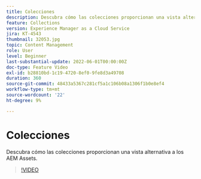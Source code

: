 ```yaml
---
title: Colecciones
description: Descubra cómo las colecciones proporcionan una vista alternativa a los AEM Assets.
feature: Collections
version: Experience Manager as a Cloud Service
jira: KT-4543
thumbnail: 32053.jpg
topic: Content Management
role: User
level: Beginner
last-substantial-update: 2022-06-01T00:00:00Z
doc-type: Feature Video
exl-id: b28810bd-1c19-4720-8ef0-9fe8d3a49708
duration: 360
source-git-commit: 48433a5367c281cf5a1c106b08a1306f1b0e8ef4
workflow-type: tm+mt
source-wordcount: '22'
ht-degree: 9%

---
```


# Colecciones

Descubra cómo las colecciones proporcionan una vista alternativa a los AEM Assets.

>[!VIDEO](https://video.tv.adobe.com/v/36874?quality=12&learn=on&captions=spa)
